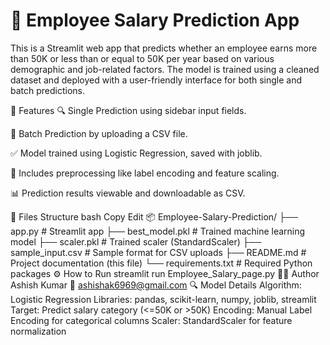 # 💼 Employee Salary Prediction App
This is a Streamlit web app that predicts whether an employee earns more than 50K or less than or equal to 50K per year based on various demographic and job-related factors. The model is trained using a cleaned dataset and deployed with a user-friendly interface for both single and batch predictions.

📌 Features
🔍 Single Prediction using sidebar input fields.

📂 Batch Prediction by uploading a CSV file.

✅ Model trained using Logistic Regression, saved with joblib.

🧠 Includes preprocessing like label encoding and feature scaling.

📊 Prediction results viewable and downloadable as CSV.

📁 Files Structure
bash
Copy
Edit
📦 Employee-Salary-Prediction/
├── app.py                  # Streamlit app
├── best_model.pkl          # Trained machine learning model
├── scaler.pkl              # Trained scaler (StandardScaler)
├── sample_input.csv        # Sample format for CSV uploads
├── README.md               # Project documentation (this file)
└── requirements.txt        # Required Python packages
⚙️ How to Run
streamlit run Employee_Salary_page.py
🙋‍♂️ Author
Ashish Kumar
📧 ashishak6969@gmail.com
🔍 Model Details
Algorithm: Logistic Regression
Libraries: pandas, scikit-learn, numpy, joblib, streamlit
Target: Predict salary category (<=50K or >50K)
Encoding: Manual Label Encoding for categorical columns
Scaler: StandardScaler for feature normalization
